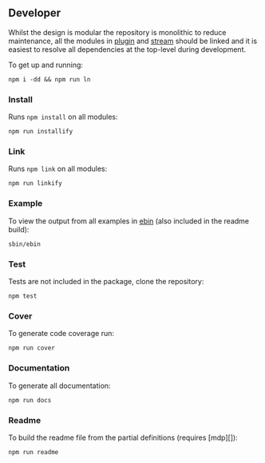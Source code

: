 ## Developer

Whilst the design is modular the repository is monolithic to reduce maintenance, all the modules in [plugin](/lib/plugin) and [stream](/lib/stream) should be linked and it is easiest to resolve all dependencies at the top-level during development.

To get up and running:

```
npm i -dd && npm run ln
```

### Install

Runs `npm install` on all modules:

```
npm run installify
```


### Link

Runs `npm link` on all modules:

```
npm run linkify
```

### Example

To view the output from all examples in [ebin](/ebin) (also included in the readme build):

```
sbin/ebin
```

### Test

Tests are not included in the package, clone the repository:

```
npm test
```

### Cover

To generate code coverage run:

```
npm run cover
```

### Documentation

To generate all documentation:

```
npm run docs
```

### Readme

To build the readme file from the partial definitions (requires [mdp][]):

```
npm run readme
```
